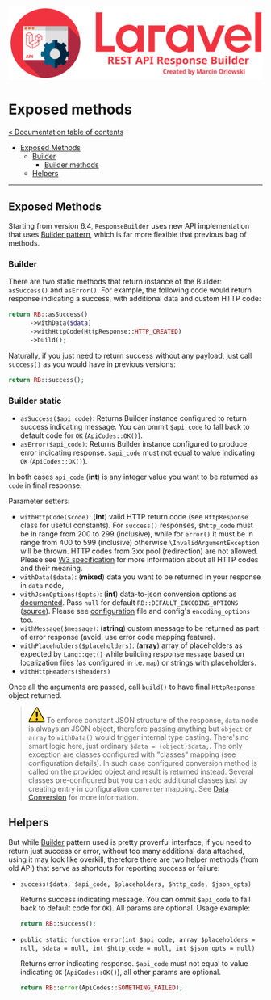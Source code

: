 ![REST API Response Builder for Laravel](img/logo.png)

# Exposed methods #

[« Documentation table of contents](README.md)

 * [Exposed Methods](methods.md)
   * [Builder](#builder)
     * [Builder methods](#builder-methods)
   * [Helpers](#helpers)

---

## Exposed Methods ##

 Starting from version 6.4, `ResponseBuilder` uses new API implementation that uses
 [Builder pattern](https://en.wikipedia.org/wiki/Builder_pattern), which is far more flexible that previous bag of methods.

### Builder ###

 There are two static methods that return instance of the Builder: `asSuccess()` and `asError()`. For example, the following
 code would return response indicating a success, with additional data and custom HTTP code:

```php
return RB::asSuccess()
      ->withData($data)
      ->withHttpCode(HttpResponse::HTTP_CREATED)
      ->build();
```

 Naturally, if you just need to return success without any payload, just call `success()` as you would have in previous
 versions:

```php
return RB::success();
```

### Builder static ###

 * `asSuccess($api_code)`: Returns Builder instance configured to return success indicating message.
   You can ommit `$api_code` to fall back to default code for `OK` (`ApiCodes::OK()`).
 * `asError($api_code)`: Returns Builder instance configured to produce error indicating response. `$api_code`
   must not equal to value indicating `OK` (`ApiCodes::OK()`).

 In both cases `api_code` (**int**) is any integer value you want to be returned as `code` in final response.

 Parameter setters:

 * `withHttpCode($code)`: (**int**) valid HTTP return code (see `HttpResponse` class for useful constants). For
   `success()` responses, `$http_code` must be in range from 200 to 299 (inclusive), while for `error()` it must be in
   range from 400 to 599 (inclusive) otherwise `\InvalidArgumentException` will be thrown. HTTP codes from 3xx pool
   (redirection) are not allowed. Please see [W3 specification](https://www.w3.org/Protocols/rfc2616/rfc2616-sec10.html)
   for more information about all HTTP codes and their meaning.
 * `withData($data)`: (**mixed**) data you want to be returned in your response in `data` node,
 * `withJsonOptions($opts)`: (**int**) data-to-json conversion options as
   [documented](http://php.net/manual/en/function.json-encode.php). Pass `null` for
   default `RB::DEFAULT_ENCODING_OPTIONS` ([source](../src/ResponseBuilder.php)). Please see
   [configuration](../config/response_builder.php) file and config's `encoding_options` too.
 * `withMessage($message)`: (**string**) custom message to be returned as part of error response
   (avoid, use error code mapping feature).
 * `withPlaceholders($placeholders)`: (**array**) array of placeholders as expected by `Lang::get()` while building
   response `message` based on localization files (as configured in i.e. `map`) or strings with placeholders.
 * `withHttpHeaders($headers)`

 Once all the arguments are passed, call `build()` to have final `HttpResponse` object returned.

 > ![IMPORTANT](img/warning.png) To enforce constant JSON structure of the response, `data` node is always an JSON object,
 > therefore passing anything but `object` or `array` to `withData()` would trigger internal type casting. There's no smart
 > logic here, just ordinary `$data = (object)$data;`. The only exception are classes configured with "classes" mapping 
 > (see configuration details). In such case configured conversion method is called on the provided object and result is
 > returned instead. Several classes pre-configured but you can add additional classes just by creating entry in configuration
 > `converter` mapping. See [Data Conversion](conversion.md) for more information.

## Helpers ##

 But while [Builder](https://en.wikipedia.org/wiki/Builder_pattern) pattern used is pretty proverful interface, if
 you need to return just success or error, without too many additional data attached, using it may look like overkill,
 therefore there are two helper methods (from old API) that serve as shortcuts for reporting success or failure:

 * `success($data, $api_code, $placeholders, $http_code, $json_opts)`

    Returns success indicating message. You can ommit `$api_code` to fall back to default code for `OK`). All params are
    optional. Usage example:

    ```php
    return RB::success();
    ```

 * `public static function error(int $api_code, array $placeholders = null, $data = null, int $http_code = null, int $json_opts = null)`

    Returns error indicating response. `$api_code` must not equal to value indicating `OK` (`ApiCodes::OK()`), all other params
    are optional.

    ```php
    return RB::error(ApiCodes::SOMETHING_FAILED);
    ```

